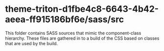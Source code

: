 # theme-triton-d1fbe4c8-6643-4b42-aeea-ff915186bf6e/sass/src

This folder contains SASS sources that mimic the component-class hierarchy. These files
are gathered in to a build of the CSS based on classes that are used by the build.
